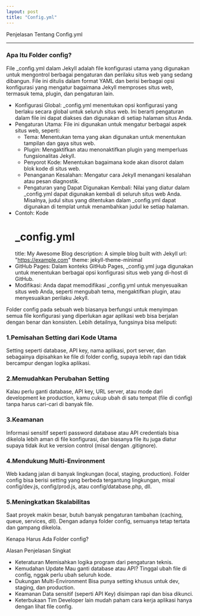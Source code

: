 ```yaml
---
layout: post
title: "Config.yml"
---
```


Penjelasan Tentang Config.yml

---
### Apa Itu Folder config?
File _config.yml dalam Jekyll adalah file konfigurasi utama yang digunakan untuk mengontrol berbagai pengaturan dan perilaku situs web yang sedang dibangun. File ini ditulis dalam format YAML dan berisi berbagai opsi konfigurasi yang mengatur bagaimana Jekyll memproses situs web, termasuk tema, plugin, dan pengaturan lain. 

- Konfigurasi Global:
_config.yml menentukan opsi konfigurasi yang berlaku secara global untuk seluruh situs web. Ini berarti pengaturan dalam file ini dapat diakses dan digunakan di setiap halaman situs Anda. 
- Pengaturan Utama:
File ini digunakan untuk mengatur berbagai aspek situs web, seperti:
    - Tema: Menentukan tema yang akan digunakan untuk menentukan tampilan dan gaya situs web. 
    - Plugin: Mengaktifkan atau menonaktifkan plugin yang memperluas fungsionalitas Jekyll. 
	- Penyorot Kode: Menentukan bagaimana kode akan disorot dalam blok kode di situs web. 
	- Penanganan Kesalahan: Mengatur cara Jekyll menangani kesalahan atau pesan diagnostik. 
	- Pengaturan yang Dapat Digunakan Kembali:
Nilai yang diatur dalam _config.yml dapat digunakan kembali di seluruh situs web Anda. Misalnya, judul situs yang ditentukan dalam _config.yml dapat digunakan di templat untuk menambahkan judul ke setiap halaman. 
- Contoh:
Kode
    # _config.yml
    title: My Awesome Blog
    description: A simple blog built with Jekyll
    url: "https://example.com"
    theme: jekyll-theme-minimal
- GitHub Pages:
Dalam konteks GitHub Pages, _config.yml juga digunakan untuk menentukan berbagai opsi konfigurasi situs web yang di-host di GitHub. 
- Modifikasi:
Anda dapat memodifikasi _config.yml untuk menyesuaikan situs web Anda, seperti mengubah tema, mengaktifkan plugin, atau menyesuaikan perilaku Jekyll. 


Folder config pada sebuah web biasanya berfungsi untuk menyimpan semua file konfigurasi yang diperlukan agar aplikasi web bisa berjalan dengan benar dan konsisten. Lebih detailnya, fungsinya bisa meliputi:

### 1.Pemisahan Setting dari Kode Utama

Setting seperti database, API key, nama aplikasi, port server, dan sebagainya dipisahkan ke file di folder config, supaya lebih rapi dan tidak bercampur dengan logika aplikasi.

### 2.Memudahkan Perubahan Setting

Kalau perlu ganti database, API key, URL server, atau mode dari development ke production, kamu cukup ubah di satu tempat (file di config) tanpa harus cari-cari di banyak file.

### 3.Keamanan

Informasi sensitif seperti password database atau API credentials bisa dikelola lebih aman di file konfigurasi, dan biasanya file itu juga diatur supaya tidak ikut ke version control (misal dengan .gitignore).

### 4.Mendukung Multi-Environment

Web kadang jalan di banyak lingkungan (local, staging, production). Folder config bisa berisi setting yang berbeda tergantung lingkungan, misal config/dev.js, config/prod.js, atau config/database.php, dll.

### 5.Meningkatkan Skalabilitas

Saat proyek makin besar, butuh banyak pengaturan tambahan (caching, queue, services, dll). Dengan adanya folder config, semuanya tetap tertata dan gampang dikelola.



 Kenapa Harus Ada Folder config?
 
Alasan	Penjelasan Singkat
- Keteraturan	Memisahkan logika program dari pengaturan teknis.
- Kemudahan Update	Mau ganti database atau API? Tinggal ubah file di config, nggak perlu ubah seluruh kode.
- Dukungan Multi-Environment	Bisa punya setting khusus untuk dev, staging, dan production.
- Keamanan	Data sensitif (seperti API Key) disimpan rapi dan bisa dikunci.
- Keterbukaan Tim	Developer lain mudah paham cara kerja aplikasi hanya dengan lihat file config.